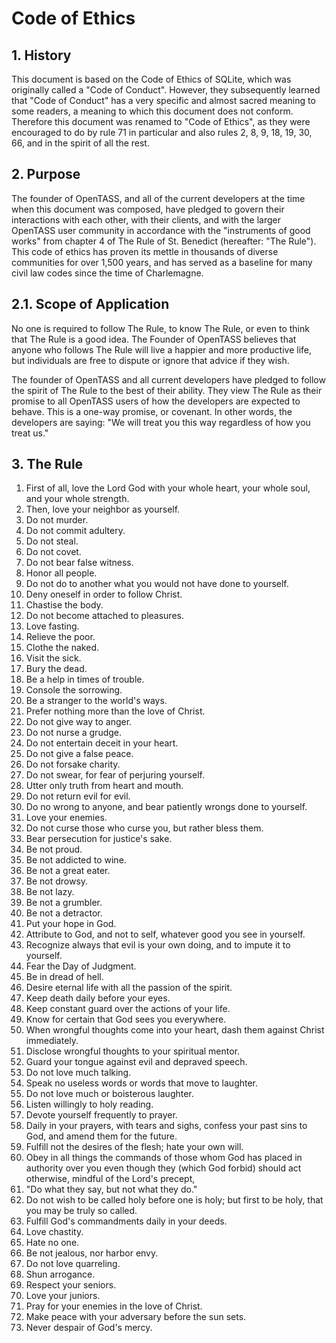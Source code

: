 # Code of Ethics

## 1. History

This document is based on the Code of Ethics of SQLite, which was originally called a "Code of Conduct". However, they subsequently learned that "Code of Conduct" has a very specific and almost sacred meaning to some readers, a meaning to which this document does not conform. Therefore this document was renamed to "Code of Ethics", as they were encouraged to do by rule 71 in particular and also rules 2, 8, 9, 18, 19, 30, 66, and in the spirit of all the rest.

## 2. Purpose

The founder of OpenTASS, and all of the current developers at the time when this document was composed, have pledged to govern their interactions with each other, with their clients, and with the larger OpenTASS user community in accordance with the "instruments of good works" from chapter 4 of The Rule of St. Benedict (hereafter: "The Rule"). This code of ethics has proven its mettle in thousands of diverse communities for over 1,500 years, and has served as a baseline for many civil law codes since the time of Charlemagne.

## 2.1. Scope of Application

No one is required to follow The Rule, to know The Rule, or even to think that The Rule is a good idea. The Founder of OpenTASS believes that anyone who follows The Rule will live a happier and more productive life, but individuals are free to dispute or ignore that advice if they wish.

The founder of OpenTASS and all current developers have pledged to follow the spirit of The Rule to the best of their ability. They view The Rule as their promise to all OpenTASS users of how the developers are expected to behave. This is a one-way promise, or covenant. In other words, the developers are saying: "We will treat you this way regardless of how you treat us."

## 3. The Rule

1. First of all, love the Lord God with your whole heart, your whole soul, and your whole strength.
2. Then, love your neighbor as yourself.
3. Do not murder.
4. Do not commit adultery.
5. Do not steal.
6. Do not covet.
7. Do not bear false witness.
8. Honor all people.
9. Do not do to another what you would not have done to yourself.
10. Deny oneself in order to follow Christ.
11. Chastise the body.
12. Do not become attached to pleasures.
13. Love fasting.
14. Relieve the poor.
15. Clothe the naked.
16. Visit the sick.
17. Bury the dead.
18. Be a help in times of trouble.
19. Console the sorrowing.
20. Be a stranger to the world's ways.
21. Prefer nothing more than the love of Christ.
22. Do not give way to anger.
23. Do not nurse a grudge.
24. Do not entertain deceit in your heart.
25. Do not give a false peace.
26. Do not forsake charity.
27. Do not swear, for fear of perjuring yourself.
28. Utter only truth from heart and mouth.
29. Do not return evil for evil.
30. Do no wrong to anyone, and bear patiently wrongs done to yourself.
31. Love your enemies.
32. Do not curse those who curse you, but rather bless them.
33. Bear persecution for justice's sake.
34. Be not proud.
35. Be not addicted to wine.
36. Be not a great eater.
37. Be not drowsy.
38. Be not lazy.
39. Be not a grumbler.
40. Be not a detractor.
41. Put your hope in God.
42. Attribute to God, and not to self, whatever good you see in yourself.
43. Recognize always that evil is your own doing, and to impute it to yourself.
44. Fear the Day of Judgment.
45. Be in dread of hell.
46. Desire eternal life with all the passion of the spirit.
47. Keep death daily before your eyes.
48. Keep constant guard over the actions of your life.
49. Know for certain that God sees you everywhere.
50. When wrongful thoughts come into your heart, dash them against Christ immediately.
51. Disclose wrongful thoughts to your spiritual mentor.
52. Guard your tongue against evil and depraved speech.
53. Do not love much talking.
54. Speak no useless words or words that move to laughter.
55. Do not love much or boisterous laughter.
56. Listen willingly to holy reading.
57. Devote yourself frequently to prayer.
58. Daily in your prayers, with tears and sighs, confess your past sins to God, and amend them for the future.
59. Fulfill not the desires of the flesh; hate your own will.
60. Obey in all things the commands of those whom God has placed in authority over you even though they (which God forbid) should act otherwise, mindful of the Lord's precept,
61. "Do what they say, but not what they do."
62. Do not wish to be called holy before one is holy; but first to be holy, that you may be truly so called.
63. Fulfill God's commandments daily in your deeds.
64. Love chastity.
65. Hate no one.
66. Be not jealous, nor harbor envy.
67. Do not love quarreling.
68. Shun arrogance.
69. Respect your seniors.
70. Love your juniors.
71. Pray for your enemies in the love of Christ.
72. Make peace with your adversary before the sun sets.
73. Never despair of God's mercy.
